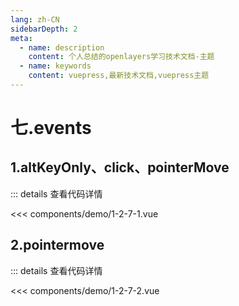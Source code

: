 ```yaml
---
lang: zh-CN
sidebarDepth: 2
meta:
  - name: description
    content: 个人总结的openlayers学习技术文档-主题
  - name: keywords
    content: vuepress,最新技术文档,vuepress主题
---
```


# 七.events

## 1.altKeyOnly、click、pointerMove

  <Container url="http://localhost:8090/resume/demo/?type=openlayers&name=1-2-7-1.vue" />

::: details 查看代码详情

<<< components/demo/1-2-7-1.vue

## 2.pointermove

  <Container url="http://localhost:8090/resume/demo/?type=openlayers&name=1-2-7-2.vue" />

::: details 查看代码详情

<<< components/demo/1-2-7-2.vue
